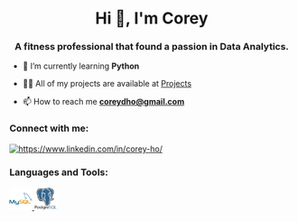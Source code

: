 <h1 align="center">Hi 👋, I'm Corey</h1>
<h3 align="center">A fitness professional that found a passion in Data Analytics.</h3>

- 🌱 I’m currently learning **Python**

- 👨‍💻 All of my projects are available at [Projects](https://github.com/excelwithcorey?tab=repositories)

- 📫 How to reach me **coreydho@gmail.com**

<h3 align="left">Connect with me:</h3>
<p align="left">
<a href="https://linkedin.com/in/corey-ho/" target="blank"><img align="center" src="https://raw.githubusercontent.com/rahuldkjain/github-profile-readme-generator/master/src/images/icons/Social/linked-in-alt.svg" alt="https://www.linkedin.com/in/corey-ho/" height="30" width="40" /></a>
</p>

<h3 align="left">Languages and Tools:</h3>
<p align="left"> <a href="https://www.mysql.com/" target="_blank" rel="noreferrer"> <img src="https://raw.githubusercontent.com/devicons/devicon/master/icons/mysql/mysql-original-wordmark.svg" alt="mysql" width="40" height="40"/> </a> <a href="https://www.postgresql.org" target="_blank" rel="noreferrer"> <img src="https://raw.githubusercontent.com/devicons/devicon/master/icons/postgresql/postgresql-original-wordmark.svg" alt="postgresql" width="40" height="40"/> </a> </p>

